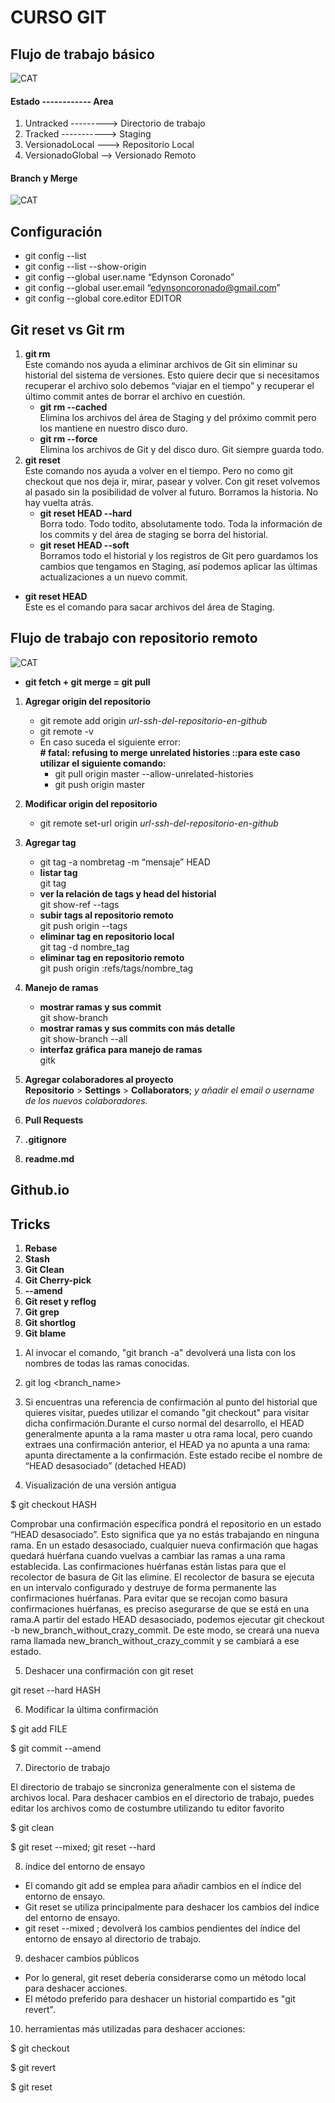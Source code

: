 # CURSO GIT

## Flujo de trabajo básico
![CAT](https://raw.githubusercontent.com/edynsoncoronado/tux_the_penguin/master/src/images/gitflow.png)
#### Estado ------------ Area
1. Untracked ---------> Directorio de trabajo
1. Tracked -----------> Staging
1. VersionadoLocal ---> Repositorio Local
1. VersionadoGlobal --> Versionado Remoto

#### Branch y Merge
![CAT](https://raw.githubusercontent.com/edynsoncoronado/tux_the_penguin/master/src/images/gitflow2.png)

## Configuración
* git config --list
* git config --list --show-origin
* git config --global user.name “Edynson Coronado”
* git config --global user.email “edynsoncoronado@gmail.com”
* git config --global core.editor EDITOR

## Git reset vs Git rm
1. **git rm**  
Este comando nos ayuda a eliminar archivos de Git sin eliminar su historial del sistema de versiones. Esto quiere decir que si necesitamos recuperar el archivo solo debemos “viajar en el tiempo” y recuperar el último commit antes de borrar el archivo en cuestión.
    * **git rm --cached**  
    Elimina los archivos del área de Staging y del próximo commit pero los mantiene en nuestro disco duro.
    * **git rm --force**  
    Elimina los archivos de Git y del disco duro. Git siempre guarda todo.
1. **git reset**  
Este comando nos ayuda a volver en el tiempo. Pero no como git checkout que nos deja ir, mirar, pasear y volver. Con git reset volvemos al pasado sin la posibilidad de volver al futuro. Borramos la historia. No hay vuelta atrás.
    * **git reset HEAD --hard**  
    Borra todo. Todo todito, absolutamente todo. Toda la información de los commits y del área de staging se borra del historial.
    * **git reset HEAD --soft**  
    Borramos todo el historial y los registros de Git pero guardamos los cambios que tengamos en Staging, así podemos aplicar las últimas actualizaciones a un nuevo commit.
* **git reset HEAD**  
Este es el comando para sacar archivos del área de Staging.

## Flujo de trabajo con repositorio remoto
![CAT](https://raw.githubusercontent.com/edynsoncoronado/tux_the_penguin/master/src/images/gitfetch-gitmerge.png)
* **git fetch + git merge = git pull**

1.	**Agregar origin del repositorio**
    * git remote add origin *url-ssh-del-repositorio-en-github*
    * git remote -v
    * En caso suceda el siguiente error:  
    **# fatal: refusing to merge unrelated histories ::para este caso utilizar el siguiente comando:**  
        * git pull origin master --allow-unrelated-histories
        * git push origin master
    
1.	**Modificar origin del repositorio**
    * git remote set-url origin *url-ssh-del-repositorio-en-github*
1.	**Agregar tag**
    * git tag -a nombretag -m “mensaje” HEAD
    * **listar tag**  
    git tag
    * **ver la relación de tags y head del historial**  
    git show-ref --tags  
    * **subir tags al repositorio remoto**  
    git push origin --tags
    * **eliminar tag en repositorio local**  
    git tag -d nombre_tag
    * **eliminar tag en repositorio remoto**  
    git push origin :refs/tags/nombre_tag
1.	**Manejo de ramas**
    * **mostrar ramas y sus commit**  
    git show-branch
    * **mostrar ramas y sus commits con más detalle**  
    git show-branch --all
    * **interfaz gráfica para manejo de ramas**  
    gitk
1.	**Agregar colaboradores al proyecto**  
**Repositorio** > **Settings** > **Collaborators**; *y añadir el email o username de los nuevos colaboradores.*
1.	**Pull Requests**
1.	**.gitignore**
1.	**readme.md**
##	Github.io 
##	Tricks
1.	**Rebase**
1.	**Stash**
1.	**Git Clean**
1.	**Git Cherry-pick**
1.	**--amend**
1.	**Git reset y reflog**
1.	**Git grep**
1.	**Git shortlog**
1.	**Git blame**


1) Al invocar el comando, "git branch -a" devolverá una lista con los nombres de todas las ramas conocidas.

2) git log <branch_name>

3) Si encuentras una referencia de confirmación al punto del historial que quieres visitar, puedes utilizar el comando "git checkout" para visitar dicha confirmación.Durante el curso normal del desarrollo, el HEAD generalmente apunta a la rama master u otra rama local, pero cuando extraes una confirmación anterior, el HEAD ya no apunta a una rama: apunta directamente a la confirmación. Este estado recibe el nombre de “HEAD desasociado” (detached HEAD)

4) Visualización de una versión antigua

$ git checkout HASH

Comprobar una confirmación específica pondrá el repositorio en un estado “HEAD desasociado”. Esto significa que ya no estás trabajando en ninguna rama.
En un estado desasociado, cualquier nueva confirmación que hagas quedará huérfana cuando vuelvas a cambiar las ramas a una rama establecida.
Las confirmaciones huérfanas están listas para que el recolector de basura de Git las elimine. El recolector de basura se ejecuta en un intervalo configurado y destruye de forma permanente las confirmaciones huérfanas. Para evitar que se recojan como basura confirmaciones huérfanas, es preciso asegurarse de que se está en una rama.A partir del estado HEAD desasociado, podemos ejecutar git checkout -b new_branch_without_crazy_commit. De este modo, se creará una nueva rama llamada new_branch_without_crazy_commit y se cambiará a ese estado.

5) Deshacer una confirmación con git reset

git reset --hard HASH

6) Modificar la última confirmación

$ git add FILE

$ git commit --amend

7) Directorio de trabajo

El directorio de trabajo se sincroniza generalmente con el sistema de archivos local. Para deshacer cambios en el directorio de trabajo, puedes editar los archivos como de costumbre utilizando tu editor favorito

$ git clean

$ git reset --mixed; git reset --hard

8) índice del entorno de ensayo
* El comando git add se emplea para añadir cambios en el índice del entorno de ensayo.
* Git reset se utiliza principalmente para deshacer los cambios del índice del entorno de ensayo.
* git reset --mixed ; devolverá los cambios pendientes del índice del entorno de ensayo al directorio de trabajo.

9) deshacer cambios públicos
* Por lo general, git reset debería considerarse como un método local para deshacer acciones.
* El método preferido para deshacer un historial compartido es "git revert".

10) herramientas más utilizadas para deshacer acciones:

$ git checkout

$ git revert

$ git reset
